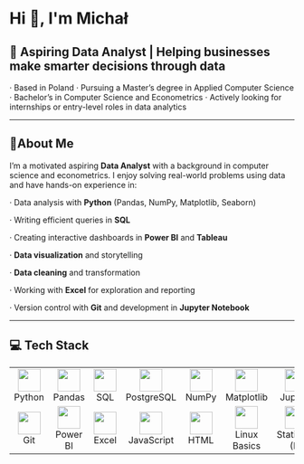 # Hi 👋, I'm Michał

## 🎯 **Aspiring Data Analyst** |  Helping businesses make smarter decisions through data

· Based in Poland
· Pursuing a Master’s degree in Applied Computer Science
· Bachelor’s in Computer Science and Econometrics
· Actively looking for internships or entry-level roles in data analytics

---

## 📌About Me
I’m a motivated aspiring **Data Analyst** with a background in computer science and econometrics.
I enjoy solving real-world problems using data and have hands-on experience in:

· Data analysis with **Python** (Pandas, NumPy, Matplotlib, Seaborn)

· Writing efficient queries in **SQL**

· Creating interactive dashboards in **Power BI** and **Tableau**

· **Data visualization** and storytelling

· **Data cleaning** and transformation

· Working with **Excel** for exploration and reporting

· Version control with **Git** and development in **Jupyter Notebook**

---
<h2>💻 Tech Stack</h2>

<table>
  <tr>
    <td align="center"><img src="https://cdn.jsdelivr.net/gh/devicons/devicon/icons/python/python-original.svg" width="40"/><br>Python</td>
    <td align="center"><img src="https://cdn.jsdelivr.net/gh/devicons/devicon/icons/pandas/pandas-original.svg" width="40"/><br>Pandas</td>
    <td align="center"><img src="https://cdn.jsdelivr.net/gh/devicons/devicon/icons/mysql/mysql-original.svg" width="40"/><br>SQL</td>
    <td align="center"><img src="https://cdn.jsdelivr.net/gh/devicons/devicon/icons/postgresql/postgresql-original.svg" width="40"/><br>PostgreSQL</td>
    <td align="center"><img src="https://cdn.jsdelivr.net/gh/devicons/devicon/icons/numpy/numpy-original.svg" width="40"/><br>NumPy</td>
    <td align="center"><img src="https://cdn.jsdelivr.net/gh/devicons/devicon/icons/matplotlib/matplotlib-original.svg" width="40"/><br>Matplotlib</td>
    <td align="center"><img src="https://cdn.jsdelivr.net/gh/devicons/devicon/icons/jupyter/jupyter-original.svg" width="40"/><br>Jupyter</td>
  </tr>
  <tr>
    <td align="center"><img src="https://cdn.jsdelivr.net/gh/devicons/devicon/icons/git/git-original.svg" width="40"/><br>Git</td>
    <td align="center"><img src="https://img.icons8.com/color/48/power-bi.png" width="40"/><br>Power BI</td>
    <td align="center"><img src="https://img.icons8.com/color/48/microsoft-excel-2019--v1.png" width="40"/><br>Excel</td>
    <td align="center"><img src="https://cdn.jsdelivr.net/gh/devicons/devicon/icons/javascript/javascript-original.svg" width="40"/><br>JavaScript</td>
    <td align="center"><img src="https://cdn.jsdelivr.net/gh/devicons/devicon/icons/html5/html5-original.svg" width="40"/><br>HTML</td>
    <td align="center"><img src="https://cdn.jsdelivr.net/gh/devicons/devicon/icons/linux/linux-original.svg" width="40"/><br>Linux Basics</td>
    <td align="center"><img src="https://cdn.jsdelivr.net/gh/devicons/devicon/icons/r/r-original.svg" width="40"/><br>Statistics (R)</td>
  </tr>
</table>
